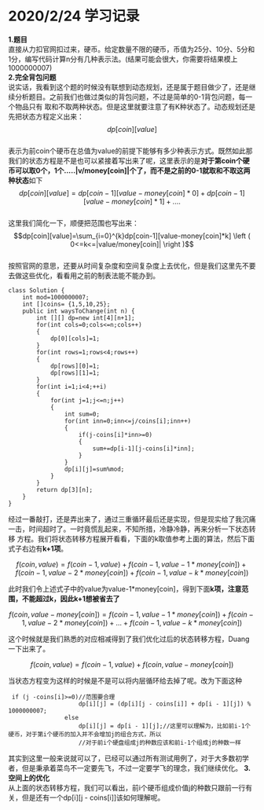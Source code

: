 # 2020/2/24 学习记录  
**1.题目**  
直接从力扣官网扣过来，硬币。给定数量不限的硬币，币值为25分、10分、5分和1分，编写代码计算n分有几种表示法。(结果可能会很大，你需要将结果模上1000000007)  
**2.完全背包问题**  
说实话，我看到这个题的时候没有联想到动态规划，还是属于题目做少了，还是继续分析题目。之前我们也做过类似的背包问题，不过是简单的0-1背包问题，每一个物品只有
取和不取两种状态。但是这里就要注意了有K种状态了。动态规划还是先把状态方程定义出来：  
$$dp[coin][value]$$  
表示为前coin个硬币在总值为value的前提下能够有多少种表示方式。既然如此那我们的状态方程是不是也可以紧接着写出来了呢，这里表示的是**对于第coin个硬币可以取0个，1个.....|v/money[coin]|个了，而不是之前的0-1就取和不取这两种状态**如下  
$$dp[coin][value]=dp[coin-1][value-money[coin]*0]+dp[coin-1][value-money[coin]*1]+....$$  
这里我们简化一下，顺便把范围也写出来：  
$$dp[coin][value]=\sum_{i=0}^{k}dp[coin-1][value-money[coin]*k]  \left ( 0<=k<=|value/money[coin]| \right )$$  
按照官网的意思，还要从时间复杂度和空间复杂度上去优化，但是我们这里先不要去做这些优化，看看用之前的制表法能不能办到。  
```
class Solution {
    int mod=1000000007;
    int []coins= {1,5,10,25};
    public int waysToChange(int n) {
        int [][] dp=new int[4][n+1];
        for(int cols=0;cols<=n;cols++)
        {
            dp[0][cols]=1;
        }
        for(int rows=1;rows<4;rows++)
        {
            dp[rows][0]=1;
            dp[rows][1]=1;
        }
        for(int i=1;i<4;++i)
        {
            for(int j=1;j<=n;j++)
            {
                int sum=0;
                for(int inn=0;inn<=j/coins[i];inn++)
                {
                    if(j-coins[i]*inn>=0)
                    {
                        sum+=dp[i-1][j-coins[i]*inn];
                    }
                }
                dp[i][j]=sum%mod;      
            }
        }
        return dp[3][n];
    }
}
```
经过一番敲打，还是弄出来了，通过三重循环最后还是实现，但是现实给了我沉痛一击，时间超时了。一时竟慌乱起来，不知所措，冷静冷静，再来分析一下状态转移
方程。我们将状态转移方程展开看看，下面的k取值参考上面的算法，然后下面式子右边有**k+1项**。  

$$f(coin,value)=f(coin-1,value)+f(coin-1,value-1*money[coin])+f(coin-1,value-2*money[coin])+f(coin-1,value-k*money[coin])$$  

此时我们令上述式子中的value为value-1*money[coin]，得到下面**k项，注意范围，不能超过k，因此k+1想被省去了**  

$$f(coin,value-money[coin])=f(coin-1,value-1*money[coin])+f(coin-1,value-2*money[coin])+...+f(coin-1,value-k*money[coin])$$   


这个时候就是我们熟悉的对应相减得到了我们优化过后的状态转移方程，Duang一下出来了。  

$$f(coin,value)=f(coin-1,value)+f(coin,value-money[coin])$$  

当状态方程变为这样的时候是不是可以将内层循环给去掉了呢。改为下面这种  
```
 if (j -coins[i]>=0)//范围要合理
                    dp[i][j] = (dp[i][j - coins[i]] + dp[i - 1][j]) % 1000000007;
                else
                    dp[i][j] = dp[i - 1][j];//这里可以理解为，比如前i-1个硬币，对于第i个硬币的加入并不会增加j的组合方式，所以
                    //对于前i个硬盘组成j的种数应该和前i-1个组成j的种数一样
```  
其实到这里一般来说就可以了，已经可以通过所有测试用例了，对于大多数初学者，但是秉承着菜鸟不一定要先飞，不过一定要学飞的理念，我们继续优化。
**3.空间上的优化**  
从上面的状态转移方程，我们可以看出，前i个硬币组成价值j的种数只跟前一行有关，但是还有一个dp[i][j - coins[i]]该如何理解呢。
